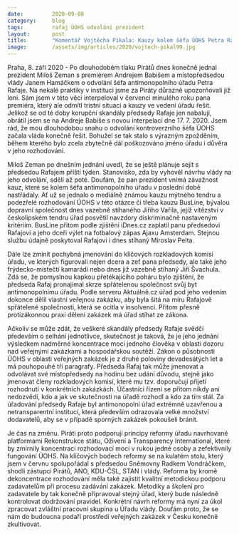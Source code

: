 ```yaml
---
date:         2020-09-08
category:     blog
tags:         rafaj ÚOHS odvolání prezident
layout:       post
title:        "Komentář Vojtěcha Pikala: Kauzy kolem šéfa ÚOHS Petra Rafaje dál narůstají a poškozují Česko. Piráti vyzývají prezidenta k jeho odvolání"
image:        /assets/img/articles/2020/vojtech-pikal99.jpg
---
```



Praha, 8. září 2020 - Po dlouhodobém tlaku Pirátů dnes konečně jednal prezident Miloš Zeman s premiérem Andrejem Babišem a místopředsedou vlády Janem Hamáčkem o odvolání šéfa antimonopolního úřadu Petra Rafaje. Na nekalé praktiky v instituci jsme za Piráty důrazně upozorňovali již loni. Sám jsem v této věci interpeloval v červenci minulého roku pana premiéra, který ale odmítl tristní situaci a kauzy ve vedení úřadu řešit. Jelikož se od té doby korupční skandály předsedy Rafaje jen nabalují, obrátil jsem se na Andreje Babiše s novou interpelací dne 17. 7. 2020. Jsem rád, že mou dlouhodobou snahu o odvolání kontroverzního šéfa ÚOHS začala vláda konečně řešit. Bohužel se tak stalo s výrazným zpožděním, během kterého bylo zcela zbytečně dál poškozováno jméno úřadu i důvěra v jeho rozhodování. 

Miloš Zeman po dnešním jednání uvedl, že se ještě plánuje sejít s předsedou Rafajem příští týden. Stanovisko, zda by vyhověl návrhu vlády na jeho odvolání, sdělí až poté. Doufám, že pan prezident vnímá závažnost kauz, které se kolem šéfa antimonopolního úřadu v poslední době nastřádaly. Ať už se jednalo o mediálně známou kauzu mýtného tendru a podezřelé rozhodování ÚOHS v této otázce či třeba kauzu BusLine, bývalou dopravní společnost dnes vazebně stíhaného Jiřího Vařila, jejíž vítězství v českolipském tendru úřad posvětil navzdory diskriminačně nastaveným kritériím. BusLine přitom podle zjištění iDnes.cz zaplatil panu předsedovi Rafajovi a jeho dceři výlet na fotbalový zápas Ajaxu Amsterdam. Stejnou službu údajně poskytoval Rafajovi i dnes stíhaný Miroslav Pelta.

Dále lze zmínit pochybná jmenování do klíčových rozkladových komisí úřadu, ve kterých figurovali nejen dcera a zeť pana předsedy, ale také jeho frýdecko-místečtí kamarádi nebo dnes již vazebně stíhaný Jiří Švachula. Zdá se, že pomyslnou kapkou přetékajícího poháru bylo zjištění, že předseda Rafaj pronajímal skrze spřátelenou společnost svůj byt antimonopolnímu úřadu. Podle serveru Aktuálně.cz úřad pod jeho vedením dokonce dělil vlastní veřejnou zakázku, aby byla šitá na míru Rafajově spřátelené společnosti, která se ocitla v insolvenci. Přitom přesně protizákonnou praxi dělení zakázek má úřad stíhat ze zákona.

Ačkoliv se může zdát, že veškeré skandály předsedy Rafaje svědčí především o selhání jednotlivce, skutečnost je taková, že je jeho jednání výsledkem nadměrné koncentrace moci jednoho člověka v oblasti dozoru nad veřejnými zakázkami a hospodářskou soutěží. Zákon o působnosti ÚOHS v oblasti veřejných zakázek je z druhé poloviny devadesátých let a má pouhopouhé tři paragrafy. Předseda Rafaj tak může jmenovat a odvolávat své místopředsedy na hodinu bez udání důvodu, stejně jako jmenovat členy rozkladových komisí, které mu tzv. doporučují přijetí rozhodnutí v konkrétních zakázkách. Účastníci řízení se přitom nikdy ani nedozvědí, kdo a jak ve skutečnosti na úřadě rozhodl a kdo za tím stál. Za úřadování předsedy Rafaje byl antimonopolní úřad extrémně uzavřenou a netransparentní institucí, která především odrazovala velké množství dodavatelů, aby se v případě sporných zakázek pokoušeli bránit.

Je čas na změnu. Piráti proto podporují principy reformy úřadu navrhované platformami Rekonstrukce státu, Oživení a Transparency International, které by zmírnily koncentraci rozhodovací moci v rukou jedné osoby a zefektivnily fungování ÚOHS. Na klíčových bodech reformy se na kulatém stolu, který jsem v červnu spolupořádal s předsedou Sněmovny Radkem Vondráčkem, shodli zástupci Pirátů, ANO, KDU-ČSL, STAN i vlády. Reforma by kromě dekoncentrace rozhodování měla také zajistit kvalitní metodickou podporu zadavatelům při procesu zadávání zakázek. Metodiky a školení pro zadavatele by tak konečně připravoval stejný úřad, který bude následně kontrolovat dodržování pravidel. Konkrétní návrh reformy má nyní za úkol zpracovat zvláštní pracovní skupina u Úřadu vlády. Doufám proto, že se nám do budoucna podaří prostředí veřejných zakázek v Česku konečně zkultivovat.

